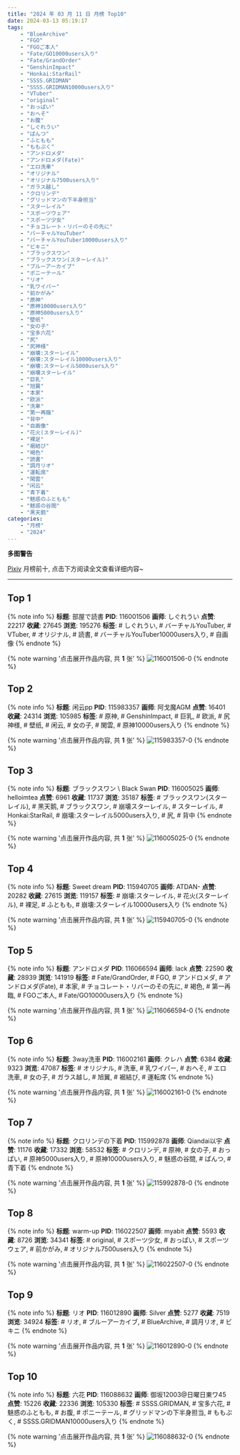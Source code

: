 ```yaml
---
title: "2024 年 03 月 11 日 月榜 Top10"
date: 2024-03-13 05:19:17
tags:
    - "BlueArchive"
    - "FGO"
    - "FGOご本人"
    - "Fate/GO10000users入り"
    - "Fate/GrandOrder"
    - "GenshinImpact"
    - "Honkai:StarRail"
    - "SSSS.GRIDMAN"
    - "SSSS.GRIDMAN10000users入り"
    - "VTuber"
    - "original"
    - "おっぱい"
    - "おへそ"
    - "お腹"
    - "しぐれうい"
    - "ぱんつ"
    - "ふともも"
    - "ももぷく"
    - "アンドロメダ"
    - "アンドロメダ(Fate)"
    - "エロ洗車"
    - "オリジナル"
    - "オリジナル7500users入り"
    - "ガラス越し"
    - "クロリンデ"
    - "グリッドマンの下半身担当"
    - "スターレイル"
    - "スポーツウェア"
    - "スポーツ少女"
    - "チョコレート・リバーのその先に"
    - "バーチャルYouTuber"
    - "バーチャルYouTuber10000users入り"
    - "ビキニ"
    - "ブラックスワン"
    - "ブラックスワン(スターレイル)"
    - "ブルーアーカイブ"
    - "ポニーテール"
    - "リオ"
    - "乳ワイパー"
    - "前かがみ"
    - "原神"
    - "原神10000users入り"
    - "原神5000users入り"
    - "壁纸"
    - "女の子"
    - "宝多六花"
    - "尻"
    - "尻神様"
    - "崩壊:スターレイル"
    - "崩壊:スターレイル10000users入り"
    - "崩壊:スターレイル5000users入り"
    - "崩壊スターレイル"
    - "巨乳"
    - "旭翼"
    - "本家"
    - "欧派"
    - "洗車"
    - "第一再臨"
    - "背中"
    - "自画像"
    - "花火(スターレイル)"
    - "裸足"
    - "裾結び"
    - "褐色"
    - "読書"
    - "調月リオ"
    - "運転席"
    - "閑雲"
    - "闲云"
    - "青下着"
    - "魅惑のふともも"
    - "魅惑の谷間"
    - "黑天鹅"
categories:
    - "月榜"
    - "2024"
---
```


<i class="fa fa-triangle-exclamation"></i>**多图警告**<i class="fa fa-triangle-exclamation"></i>

[Pixiv](https://www.pixiv.net/) 月榜前十, 点击下方阅读全文查看详细内容~

<!-- more -->

---

## Top 1

{% note info %}
**标题**: 部屋で読書
**PID**: 116001506 **画师**: しぐれうい
**点赞**: 22217 **收藏**: 27645 **浏览**: 195276
**标签**: # しぐれうい, # バーチャルYouTuber, # VTuber, # オリジナル, # 読書, # バーチャルYouTuber10000users入り, # 自画像
{% endnote %}

{% note warning '点击展开作品内容, 共 **1** 张' %}
![116001506-0](https://i.pixiv.re/img-original/img/2024/02/13/00/00/26/116001506_p0.jpg)
{% endnote %}

## Top 2

{% note info %}
**标题**: 闲云pp
**PID**: 115983357 **画师**: 阿戈魔AGM
**点赞**: 16401 **收藏**: 24314 **浏览**: 105985
**标签**: # 原神, # GenshinImpact, # 巨乳, # 欧派, # 尻神様, # 壁纸, # 闲云, # 女の子, # 閑雲, # 原神10000users入り
{% endnote %}

{% note warning '点击展开作品内容, 共 **1** 张' %}
![115983357-0](https://i.pixiv.re/img-original/img/2024/02/12/13/03/27/115983357_p0.jpg)
{% endnote %}

## Top 3

{% note info %}
**标题**: ブラックスワン \ Black Swan
**PID**: 116005025 **画师**: helloimtea
**点赞**: 6961 **收藏**: 11737 **浏览**: 35187
**标签**: # ブラックスワン(スターレイル), # 黑天鹅, # ブラックスワン, # 崩壊スターレイル, # スターレイル, # Honkai:StarRail, # 崩壊:スターレイル5000users入り, # 尻, # 背中
{% endnote %}

{% note warning '点击展开作品内容, 共 **1** 张' %}
![116005025-0](https://i.pixiv.re/img-original/img/2024/02/13/02/13/28/116005025_p0.png)
{% endnote %}

## Top 4

{% note info %}
**标题**: Sweet dream
**PID**: 115940705 **画师**: ATDAN-
**点赞**: 20282 **收藏**: 27615 **浏览**: 119157
**标签**: # 崩壊:スターレイル, # 花火(スターレイル), # 裸足, # ふともも, # 崩壊:スターレイル10000users入り
{% endnote %}

{% note warning '点击展开作品内容, 共 **1** 张' %}
![115940705-0](https://i.pixiv.re/img-original/img/2024/02/11/06/12/16/115940705_p0.png)
{% endnote %}

## Top 5

{% note info %}
**标题**: アンドロメダ
**PID**: 116066594 **画师**: lack
**点赞**: 22590 **收藏**: 28939 **浏览**: 141919
**标签**: # Fate/GrandOrder, # FGO, # アンドロメダ, # アンドロメダ(Fate), # 本家, # チョコレート・リバーのその先に, # 褐色, # 第一再臨, # FGOご本人, # Fate/GO10000users入り
{% endnote %}

{% note warning '点击展开作品内容, 共 **1** 张' %}
![116066594-0](https://i.pixiv.re/img-original/img/2024/02/15/00/00/24/116066594_p0.png)
{% endnote %}

## Top 6

{% note info %}
**标题**: 3way洗車
**PID**: 116002161 **画师**: クレハ
**点赞**: 6384 **收藏**: 9323 **浏览**: 47087
**标签**: # オリジナル, # 洗車, # 乳ワイパー, # おへそ, # エロ洗車, # 女の子, # ガラス越し, # 旭翼, # 裾結び, # 運転席
{% endnote %}

{% note warning '点击展开作品内容, 共 **1** 张' %}
![116002161-0](https://i.pixiv.re/img-original/img/2024/02/13/00/13/29/116002161_p0.jpg)
{% endnote %}

## Top 7

{% note info %}
**标题**: クロリンデの下着
**PID**: 115992878 **画师**: Qiandai以宇
**点赞**: 11176 **收藏**: 17332 **浏览**: 58532
**标签**: # クロリンデ, # 原神, # 女の子, # おっぱい, # 原神5000users入り, # 原神10000users入り, # 魅惑の谷間, # ぱんつ, # 青下着
{% endnote %}

{% note warning '点击展开作品内容, 共 **1** 张' %}
![115992878-0](https://i.pixiv.re/img-original/img/2024/02/12/19/45/11/115992878_p0.png)
{% endnote %}

## Top 8

{% note info %}
**标题**: warm-up
**PID**: 116022507 **画师**: myabit
**点赞**: 5593 **收藏**: 8726 **浏览**: 34341
**标签**: # original, # スポーツ少女, # おっぱい, # スポーツウェア, # 前かがみ, # オリジナル7500users入り
{% endnote %}

{% note warning '点击展开作品内容, 共 **1** 张' %}
![116022507-0](https://i.pixiv.re/img-original/img/2024/02/27/00/09/44/116022507_p0.png)
{% endnote %}

## Top 9

{% note info %}
**标题**: リオ
**PID**: 116012890 **画师**: Silver
**点赞**: 5277 **收藏**: 7519 **浏览**: 34924
**标签**: # リオ, # ブルーアーカイブ, # BlueArchive, # 調月リオ, # ビキニ
{% endnote %}

{% note warning '点击展开作品内容, 共 **1** 张' %}
![116012890-0](https://i.pixiv.re/img-original/img/2024/02/13/13/03/42/116012890_p0.jpg)
{% endnote %}

## Top 10

{% note info %}
**标题**: 六花
**PID**: 116088632 **画师**: 御坂12003@日曜日東ワ45
**点赞**: 15226 **收藏**: 22336 **浏览**: 105330
**标签**: # SSSS.GRIDMAN, # 宝多六花, # 魅惑のふともも, # お腹, # ポニーテール, # グリッドマンの下半身担当, # ももぷく, # SSSS.GRIDMAN10000users入り
{% endnote %}

{% note warning '点击展开作品内容, 共 **1** 张' %}
![116088632-0](https://i.pixiv.re/img-original/img/2024/02/15/20/02/46/116088632_p0.jpg)
{% endnote %}
